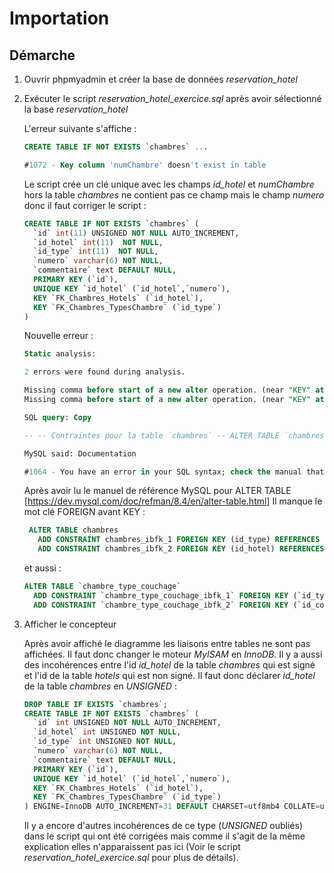 # Importation

## Démarche

1. Ouvrir phpmyadmin et créer la base de données _reservation_hotel_
2. Exécuter le script _reservation_hotel_exercice.sql_ après avoir sélectionné la base _reservation_hotel_

   L'erreur suivante s'affiche :

   ```SQL
   CREATE TABLE IF NOT EXISTS `chambres` ...

   #1072 - Key column 'numChambre' doesn't exist in table
   ```

   Le script crée un clé unique avec les champs _id_hotel_ et _numChambre_ hors la table _chambres_ ne contient pas ce champ mais le champ _numero_ donc il faut corriger le script :

   ```SQL
   CREATE TABLE IF NOT EXISTS `chambres` (
     `id` int(11) UNSIGNED NOT NULL AUTO_INCREMENT,
     `id_hotel` int(11)  NOT NULL,
     `id_type` int(11)  NOT NULL,
     `numero` varchar(6) NOT NULL,
     `commentaire` text DEFAULT NULL,
     PRIMARY KEY (`id`),
     UNIQUE KEY `id_hotel` (`id_hotel`,`numero`),
     KEY `FK_Chambres_Hotels` (`id_hotel`),
     KEY `FK_Chambres_TypesChambre` (`id_type`)
   )
   ```

   Nouvelle erreur :

   ```SQL
   Static analysis:

   2 errors were found during analysis.

   Missing comma before start of a new alter operation. (near "KEY" at position 108)
   Missing comma before start of a new alter operation. (near "KEY" at position 231)

   SQL query: Copy

   -- -- Contraintes pour la table `chambres` -- ALTER TABLE `chambres` ADD CONSTRAINT `chambres_ibfk_1` KEY (`id_type`) REFERENCES `chambre_types` (`id`) ON DELETE CASCADE ON UPDATE CASCADE, ADD CONSTRAINT `chambres_ibfk_2` KEY (`id_hotel`) REFERENCES `hotels` (`id`) ON DELETE CASCADE ON UPDATE CASCADE;

   MySQL said: Documentation

   #1064 - You have an error in your SQL syntax; check the manual that corresponds to your MySQL server version for the right syntax to use near 'KEY (`id_type`) REFERENCES `chambre_types` (`id`) ON DELETE CASCADE ON UPDATE CA' at line 5
   ```

   Après avoir lu le manuel de référence MySQL pour ALTER TABLE [https://dev.mysql.com/doc/refman/8.4/en/alter-table.html] Il manque le mot clé FOREIGN avant KEY :

   ```SQL
    ALTER TABLE chambres
      ADD CONSTRAINT chambres_ibfk_1 FOREIGN KEY (id_type) REFERENCES chambre_types (id) ON DELETE CASCADE ON UPDATE CASCADE,
      ADD CONSTRAINT chambres_ibfk_2 FOREIGN KEY (id_hotel) REFERENCES hotels (id) ON DELETE CASCADE ON UPDATE CASCADE;
   ```

   et aussi :

   ```SQL
   ALTER TABLE `chambre_type_couchage`
     ADD CONSTRAINT `chambre_type_couchage_ibfk_1` FOREIGN KEY (`id_type`) REFERENCES `chambre_types` (`id`) ON DELETE CASCADE ON UPDATE CASCADE,
     ADD CONSTRAINT `chambre_type_couchage_ibfk_2` FOREIGN KEY (`id_couchage`) REFERENCES `couchages` (`id`) ON DELETE CASCADE ON UPDATE CASCADE;
   ```

3. Afficher le concepteur

   Après avoir affiché le diagramme les liaisons entre tables ne sont pas affichées.
   Il faut donc changer le moteur _MyISAM_ en _InnoDB_.
   Il y a aussi des incohérences entre l'id _id_hotel_ de la table _chambres_ qui est signé et l'id de la table _hotels_ qui est non signé. Il faut donc déclarer _id_hotel_ de la table _chambres_ en _UNSIGNED_ :

   ```SQL
   DROP TABLE IF EXISTS `chambres`;
   CREATE TABLE IF NOT EXISTS `chambres` (
     `id` int UNSIGNED NOT NULL AUTO_INCREMENT,
     `id_hotel` int UNSIGNED NOT NULL,
     `id_type` int UNSIGNED NOT NULL,
     `numero` varchar(6) NOT NULL,
     `commentaire` text DEFAULT NULL,
     PRIMARY KEY (`id`),
     UNIQUE KEY `id_hotel` (`id_hotel`,`numero`),
     KEY `FK_Chambres_Hotels` (`id_hotel`),
     KEY `FK_Chambres_TypesChambre` (`id_type`)
   ) ENGINE=InnoDB AUTO_INCREMENT=31 DEFAULT CHARSET=utf8mb4 COLLATE=utf8mb4_general_ci;
   ```

   Il y a encore d'autres incohérences de ce type (_UNSIGNED_ oubliés) dans le script qui ont été corrigées mais comme il s'agit de la même explication elles n'apparaissent pas ici (Voir le script _reservation_hotel_exercice.sql_ pour plus de détails).
